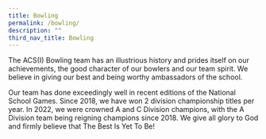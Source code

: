 ```yaml
---
title: Bowling
permalink: /bowling/
description: ""
third_nav_title: Bowling
---
```

The ACS(I) Bowling team has an illustrious history and prides itself on our achievements, the good character of our bowlers and our team spirit. We believe in giving our best and being worthy ambassadors of the school.

Our team has done exceedingly well in recent editions of the National School Games. Since 2018, we have won 2 division championship titles per year. In 2022, we were crowned A and C Division champions, with the A Division team being reigning champions since 2018. We give all glory to God and firmly believe that The Best Is Yet To Be!
